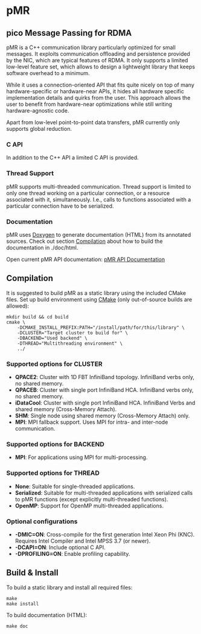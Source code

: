 # pMR #
## pico Message Passing for RDMA ##
pMR is a C++ communication library particularly optimized for small messages.
It exploits communication offloading and persistence provided by the NIC, which are typical features of RDMA.
It only supports a limited low-level feature set, which allows to design a lightweight library that keeps software overhead to a minimum.

While it uses a connection-oriented API that fits quite nicely on top of many hardware-specific or hardware-near APIs, it hides all hardware specific implementation details and quirks from the user.
This approach allows the user to benefit from hardware-near optimizations while still writing hardware-agnostic code.

Apart from low-level point-to-point data transfers, pMR currently only supports global reduction.

### C API ###
In addition to the C++ API a limited C API is provided.

### Thread Support ###
pMR supports multi-threaded communication.
Thread support is limited to only one thread working on a particular connection, or a resource associated with it, simultaneously.
I.e., calls to functions associated with a particular connection have to be serialized.

### Documentation ###
pMR uses [Doxygen](http://www.doxygen.org) to generate documentation (HTML) from its annotated sources. Check out section [Compilation](#compilation) about how to build the documentation in ./doc/html.

Open current pMR API documentation: [pMR API Documentation](https://pjgeorg.github.io/pMR)

## Compilation ##
It is suggested to build pMR as a static library using the included CMake files.
Set up build environment using [CMake](http://www.cmake.org) (only out-of-source builds are allowed):

    mkdir build && cd build
    cmake \
        -DCMAKE_INSTALL_PREFIX:PATH="/install/path/for/this/library" \
        -DCLUSTER="Target cluster to build for" \
        -DBACKEND="Used backend" \
        -DTHREAD="Multithreading environment" \
        ../

### Supported options for CLUSTER ###
- <b>QPACE2</b>: Cluster with 1D FBT InfiniBand topology. InfiniBand verbs only, no shared memory.
- <b>QPACEB</b>: Cluster with single port InfiniBand HCA. InfiniBand verbs only, no shared memory.
- <b>iDataCool</b>: Cluster with single port InfiniBand HCA. InfiniBand Verbs and shared memory (Cross-Memory Attach).
- <b>SHM</b>: Single node using shared memory (Cross-Memory Attach) only.
- <b>MPI</b>: MPI fallback support. Uses MPI for intra- and inter-node communication.

### Supported options for BACKEND ###
- <b>MPI</b>: For applications using MPI for multi-processing.

### Supported options for THREAD ###
- <b>None</b>: Suitable for single-threaded applications.
- <b>Serialized</b>: Suitable for multi-threaded applications with serialized calls to pMR functions (except explicitly multi-threaded functions).
- <b>OpenMP</b>: Support for OpenMP multi-threaded applications.

### Optional configurations ###
- <b>-DMIC=ON</b>: Cross-compile for the first generation Intel Xeon Phi (KNC). Requires Intel Compiler and Intel MPSS 3.7 (or newer).
- <b>-DCAPI=ON</b>: Include optional C API.
- <b>-DPROFILING=ON</b>: Enable profiling capability. 

## Build & Install ##
To build a static library and install all required files:

    make
    make install

To build documentation (HTML):

    make doc
